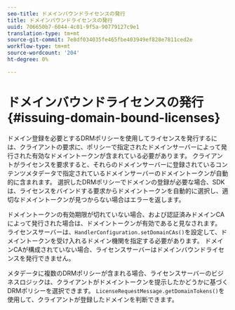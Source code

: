 ```yaml
---
seo-title: ドメインバウンドライセンスの発行
title: ドメインバウンドライセンスの発行
uuid: 706650b7-6044-4c01-9f5a-90779127c9e1
translation-type: tm+mt
source-git-commit: 7e8df034035fe465fbe403949ef828e7811ced2e
workflow-type: tm+mt
source-wordcount: '204'
ht-degree: 0%

---
```



# ドメインバウンドライセンスの発行{#issuing-domain-bound-licenses}

ドメイン登録を必要とするDRMポリシーを使用してライセンスを発行するには、クライアントの要求に、ポリシーで指定されたドメインサーバーによって発行された有効なドメイントークンが含まれている必要があります。 クライアントがライセンスを要求すると、それらのドメインサーバーに登録されているコンテンツメタデータで指定されているドメインサーバーのドメイントークンが自動的に含まれます。 選択したDRMポリシーでドメインの登録が必要な場合、SDKは、ライセンスをバインドする要求からドメイントークンを自動的に選択し、適切なドメイントークンが見つからない場合はエラーを返します。

ドメイントークンの有効期限が切れていない場合、および認証済みドメインCAによって発行された場合は、ドメイントークンが有効であると見なされます。 ライセンスサーバーは、`HandlerConfiguration.setDomainCAs()`を設定して、ドメイントークンを受け入れるドメイン機関を指定する必要があります。 ドメインCAが構成されていない場合、ライセンスサーバーはドメインバウンドライセンスを発行できません。

メタデータに複数のDRMポリシーが含まれる場合、ライセンスサーバーのビジネスロジックは、クライアントがドメイントークンを提示したかどうかに基づくDRMポリシーを選択できます。 `LicenseRequestMessage.getDomainTokens()`を使用して、クライアントが登録したドメインを判断できます。
